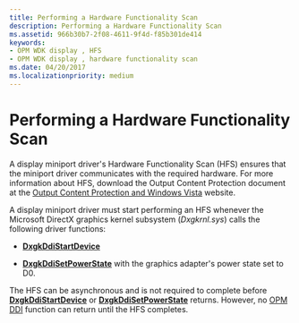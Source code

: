 ```yaml
---
title: Performing a Hardware Functionality Scan
description: Performing a Hardware Functionality Scan
ms.assetid: 966b30b7-2f08-4611-9f4d-f85b301de414
keywords:
- OPM WDK display , HFS
- OPM WDK display , hardware functionality scan
ms.date: 04/20/2017
ms.localizationpriority: medium
---
```


# Performing a Hardware Functionality Scan


A display miniport driver's Hardware Functionality Scan (HFS) ensures that the miniport driver communicates with the required hardware. For more information about HFS, download the Output Content Protection document at the [Output Content Protection and Windows Vista](http://download.microsoft.com/download/5/D/6/5D6EAF2B-7DDF-476B-93DC-7CF0072878E6/output_protect.doc) website.

A display miniport driver must start performing an HFS whenever the Microsoft DirectX graphics kernel subsystem (*Dxgkrnl.sys*) calls the following driver functions:

-   [**DxgkDdiStartDevice**](https://msdn.microsoft.com/library/windows/hardware/ff560775)

-   [**DxgkDdiSetPowerState**](https://msdn.microsoft.com/library/windows/hardware/ff560764) with the graphics adapter's power state set to D0.

The HFS can be asynchronous and is not required to complete before [**DxgkDdiStartDevice**](https://msdn.microsoft.com/library/windows/hardware/ff560775) or [**DxgkDdiSetPowerState**](https://msdn.microsoft.com/library/windows/hardware/ff560764) returns. However, no [OPM DDI](https://msdn.microsoft.com/library/windows/hardware/ff568627) function can return until the HFS completes.

 

 





